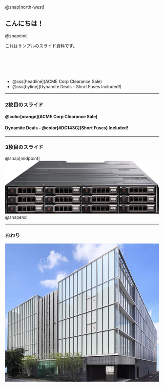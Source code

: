 @snap[north-west]
## こんにちは！
@snapend

これはサンプルのスライド資料です。  
<br>
<br>
<br>
<br>
<br>

- @css[headline](ACME Corp Clearance Sale)
- @css[byline](Dynamite Deals - Short Fuses Included!)


---


### 2枚目のスライド

#### @color[orange](ACME Corp Clearance Sale)

#### Dynamite Deals - @color[#DC143C](Short Fuses) Included!

---


### 3枚目のスライド

@snap[midpoint]
![TY8](/my1stSlide/MD1400.png)
@snapend

---


### おわり

![TY8](/my1stSlide/TY8.png)
